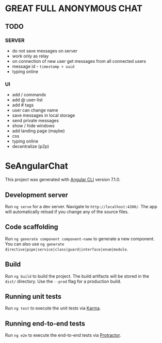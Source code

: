 # GREAT FULL ANONYMOUS CHAT

## TODO
### SERVER
 - do not save messages on server
 - work only as relay
 - on connection of new user get messages from all connected users
 - message id - `timestamp + uuid`
 - typing online

### UI
 - add / commands
 - add @ user-list
 - add # tags
 - user can change name
 - save messages in local storage
 - send private messages
 - show / hide windows
 - add landing page (maybe)
 - css
 - typing online
 - decentralize (p2p)
 





 # SeAngularChat
 This project was generated with [Angular CLI](https://github.com/angular/angular-cli) version 7.1.0.
 ## Development server
 Run `ng serve` for a dev server. Navigate to `http://localhost:4200/`. The app will automatically reload if you change any of the source files.
 ## Code scaffolding
 Run `ng generate component component-name` to generate a new component. You can also use `ng generate directive|pipe|service|class|guard|interface|enum|module`.
 ## Build
 Run `ng build` to build the project. The build artifacts will be stored in the `dist/` directory. Use the `--prod` flag for a production build.
 ## Running unit tests
 Run `ng test` to execute the unit tests via [Karma](https://karma-runner.github.io).
 ## Running end-to-end tests
 Run `ng e2e` to execute the end-to-end tests via [Protractor](http://www.protractortest.org/).
